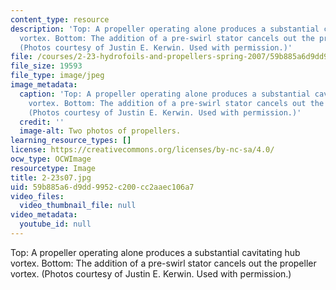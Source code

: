 ```yaml
---
content_type: resource
description: 'Top: A propeller operating alone produces a substantial cavitating hub
  vortex. Bottom: The addition of a pre-swirl stator cancels out the propeller vortex.
  (Photos courtesy of Justin E. Kerwin. Used with permission.)'
file: /courses/2-23-hydrofoils-and-propellers-spring-2007/59b885a6d9dd9952c200cc2aaec106a7_2-23s07.jpg
file_size: 19593
file_type: image/jpeg
image_metadata:
  caption: 'Top: A propeller operating alone produces a substantial cavitating hub
    vortex. Bottom: The addition of a pre-swirl stator cancels out the propeller vortex.
    (Photos courtesy of Justin E. Kerwin. Used with permission.)'
  credit: ''
  image-alt: Two photos of propellers.
learning_resource_types: []
license: https://creativecommons.org/licenses/by-nc-sa/4.0/
ocw_type: OCWImage
resourcetype: Image
title: 2-23s07.jpg
uid: 59b885a6-d9dd-9952-c200-cc2aaec106a7
video_files:
  video_thumbnail_file: null
video_metadata:
  youtube_id: null
---
```

Top: A propeller operating alone produces a substantial cavitating hub vortex. Bottom: The addition of a pre-swirl stator cancels out the propeller vortex. (Photos courtesy of Justin E. Kerwin. Used with permission.)